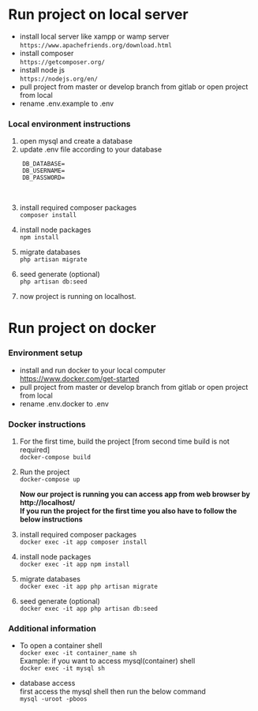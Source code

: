 # Run project on local server
- install local server like xampp or wamp server <br>
`https://www.apachefriends.org/download.html` <br>
- install composer <br>
`https://getcomposer.org/` <br>
- install node js <br>
`https://nodejs.org/en/` <br>
- pull project from master or develop branch from gitlab or open project from local
- rename .env.example to .env 

### Local environment instructions 
1. open mysql and create a database <br>
2. update .env file according to your database<br> 
```
    DB_DATABASE=
    DB_USERNAME=
    DB_PASSWORD=
```
<br>

3. install required composer packages<br>
` composer install `<br>

4. install node packages<br>
` npm install `<br>

5. migrate databases<br>
` php artisan migrate `<br>

6. seed generate (optional)<br>
` php artisan db:seed `<br>

7. now project is running on localhost.

# Run project on docker 
### Environment setup
- install and run docker to your local computer https://www.docker.com/get-started
- pull project from master or develop branch from gitlab or open project from local
- rename .env.docker to .env 

### Docker instructions
1. For the first time, build the project [from second time build is not required] <br> 
` docker-compose build ` <br>

2. Run the project <br> 
` docker-compose up ` <br>

    **Now our project is running you can access app from web browser by http://localhost/ <br>
    If you run the project for the first time you also have to follow the below instructions <br>**


3. install required composer packages<br>
` docker exec -it app composer install `<br>

4. install node packages<br>
` docker exec -it app npm install `<br>

5. migrate databases<br>
` docker exec -it app php artisan migrate `<br>

6. seed generate (optional)<br>
` docker exec -it app php artisan db:seed `<br>

### Additional information
- To open a container shell<br> 
`docker exec -it container_name sh` <br>
    Example: if you want to access mysql(container) shell <br>
`docker exec -it mysql sh `<br>

- database access <br>
first access the mysql shell then run the below command <br>
`mysql -uroot -pboos`

